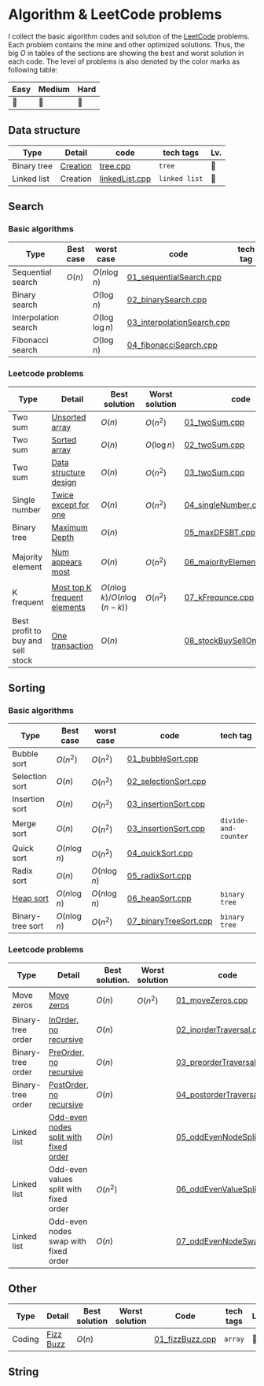 # Algorithm & LeetCode problems

I collect the basic algorithm codes and solution of the [LeetCode](https://leetcode.com) problems. Each problem contains the mine and other optimized solutions. Thus, the big $O$ in tables of the sections are showing the best and worst solution in each code. The level of problems is also denoted by the color marks as following table: 

| Easy | Medium | Hard |
| --- | --- | --- |
| :large_blue_circle: | :large_orange_diamond: | :red_circle: | 

## Data structure
| Type | Detail | code | tech tags | Lv. |
| --- | --- | --- | --- | --- |
| Binary tree | [Creation](https://www.geeksforgeeks.org/construct-complete-binary-tree-given-array/) | [tree.cpp](dataStructure/tree.cpp) | `tree` | :large_blue_circle: | 
| Linked list | Creation | [linkedList.cpp](dataStructure/linkedList.cpp) | `linked list` | :large_blue_circle: | 


## Search
### Basic algorithms
| Type  | Best case | worst case | code | tech tag |
| --- | --- | --- | --- | --- |
| Sequential search | $O(n)$ | $O(n\log n)$ | [01_sequentialSearch.cpp](search/algorithm/01_sequentialSearch.cpp) |
| Binary search |  | $O(\log n)$ | [02_binarySearch.cpp](search/algorithm/02_binarySearch.cpp) |
| Interpolation search |  | $O(\log\log n)$ | [03_interpolationSearch.cpp](search/algorithm/03_interpolationSearch.cpp) |
| Fibonacci search |  | $O(\log n)$ | [04_fibonacciSearch.cpp](search/algorithm/04_fibonacciSearch.cpp) |



### Leetcode problems
| Type | Detail | Best solution | Worst solution | code | tech tags | Lv. |
| --- | --- | --- | --- | --- | --- | --- |
| Two sum | [Unsorted array](https://leetcode.com/articles/two-sum/)  | $O(n)$ | $O(n^2)$ | [01_twoSum.cpp](search/01_twoSum.cpp) | `array` `Hash map`| :large_blue_circle: |
| Two sum | [Sorted array](https://leetcode.com/problems/two-sum-ii-input-array-is-sorted/description/)  | $O(n)$| $O(\log n)$  | [02_twoSum.cpp](search/02_twoSum.cpp) | `array` `binary search`| :large_blue_circle: | 
| Two sum | [Data structure design](http://www.cnblogs.com/grandyang/p/5184143.html)  | $O(n)$ | $O(n^2)$  | [03_twoSum.cpp](search/03_twoSum.cpp) | `array` `class`| :large_blue_circle: | 
| Single number | [Twice except for one](https://leetcode.com/articles/single-number/)  | $O(n)$ | $O(n^2)$  | [04_singleNumber.cpp](search/04_singleNumber.cpp) | `Hash table` `bit manipulation`| :large_blue_circle: | 
| Binary tree | [Maximum Depth](https://leetcode.com/articles/single-number/)  | $O(n)$ |  | [05_maxDFSBT.cpp](search/05_maxDFSBT.cpp) | `tree` `BFS` `DFS`| :large_blue_circle: |
| Majority element | [Num appears most](https://leetcode.com/articles/majority-element/) | $O(n)$ | $O(n^2)$| [06_majorityElement.cpp](search/06_majorityElement.cpp) | `array` `devide-and-counter` `bit manipulation` | :large_blue_circle: |
| K frequent | [Most top K frequent elements](http://zpjiang.me/2017/11/13/top-k-elementes-system-design/) | $O(n\log k)$/$O(n\log (n-k)$) | $O(n^2)$ | [07_kFrequnce.cpp](search/07_kFrequnce.cpp) | `Hash table` `Heap` `Priority queue` | :large_orange_diamond: |
| Best profit to buy and sell stock | [One transaction](https://leetcode.com/articles/best-time-buy-and-sell-stock/) |  $O(n)$ |  | [08_stockBuySellOneTrans.cpp](search/08_stockBuySellOneTrans.cpp) | `array` | :large_blue_circle: |

## Sorting
### Basic algorithms
| Type  | Best case | worst case | code | tech tag |
| --- | --- | --- | --- | --- |
| Bubble sort | $O(n^2)$ | $O(n^2)$ | [01_bubbleSort.cpp](sorting/algorithm/01_moveZeros.cpp) |
| Selection sort | $O(n)$ | $O(n^2)$ | [02_selectionSort.cpp](sorting/algorithm/02_selectionSort.cpp) |
| Insertion sort | $O(n)$ | $O(n^2)$ | [03_insertionSort.cpp](sorting/algorithm/03_insertionSort.cpp) |
| Merge sort | $O(n)$ | $O(n^2)$ | [03_insertionSort.cpp](sorting/algorithm/03_insertionSort.cpp) | `divide-and-counter` |
| Quick sort | $O(n\log n)$ | $O(n^2)$ | [04_quickSort.cpp](sorting/algorithm/04_quickSort.cpp) |
| Radix sort | $O(n)$ | $O(n\log n)$ | [05_radixSort.cpp](sorting/algorithm/05_radixSort.cpp) |
| [Heap sort](https://www.hackerearth.com/zh/practice/notes/heaps-and-priority-queues/)  | $O(n\log n)$ | $O(n\log n)$ | [06_heapSort.cpp](sorting/algorithm/05_heapSort.cpp) | `binary tree` |
| Binary-tree sort | $O(n\log n)$ | $O(n^2)$ | [07_binaryTreeSort.cpp](sorting/algorithm/07_binaryTreeSort.cpp) | `binary tree` |

### Leetcode problems
| Type | Detail | Best solution. | Worst solution | code | tech tags | Lv. |
| --- | --- | --- | --- | --- | --- | --- |
| Move zeros | [Move zeros](https://leetcode.com/articles/move-zeroes/)  | $O(n)$ | $O(n^2)$  | [01_moveZeros.cpp](sorting/01_moveZeros.cpp) | `array` `two pointer`| :large_blue_circle: |
| Binary-tree order | [InOrder, no recursive](https://leetcode.com/articles/binary-tree-inorder-traversal/)  | $O(n)$ |  | [02_inorderTraversal.cpp](sorting/02_inorderTraversal.cpp) | `stack` `tree`| :large_orange_diamond: |
| Binary-tree order | [PreOrder, no recursive](https://leetcode.com/problems/binary-tree-preorder-traversal)  | $O(n)$ |  | [03_preorderTraversal.cpp](sorting/03_preorderTraversal.cpp) | `stack` `tree`| :large_orange_diamond: |
| Binary-tree order | [PostOrder, no recursive](https://leetcode.com/problems/binary-tree-postorder-traversal)  | $O(n)$ |  | [04_postorderTraversal.cpp](sorting/04_postorderTraversal.cpp) | `array` `tree`| :red_circle: |
| Linked list | [Odd-even nodes split with fixed order](https://leetcode.com/articles/odd-even-linked-list/)  | $O(n)$ |  | [05_oddEvenNodeSplit.cpp](sorting/05_oddEvenNodeSplit.cpp) | `linked list`| :large_orange_diamond: |
| Linked list | Odd-even values split with fixed order  | $O(n^2)$|  | [06_oddEvenValueSplit.cpp](sorting/06_oddEvenValueSplit.cpp) | `linked list`| :large_orange_diamond: |
| Linked list | Odd-even nodes swap with fixed order  | $O(n)$ |  | [07_oddEvenNodeSwap.cpp](sorting/07_oddEvenNodeSwap.cpp) | `linked list`| :large_orange_diamond: |

## Other
| Type | Detail | Best solution | Worst solution | Code | tech tags | Lv. |
| --- | --- | --- | --- | --- | --- | --- |
| Coding | [Fizz Buzz](https://leetcode.com/problems/fizz-buzz/description/) | $O(n)$ | | [01_fizzBuzz.cpp](other/01_fizzBuzz.cpp) | `array` | :large_blue_circle: |

## String


